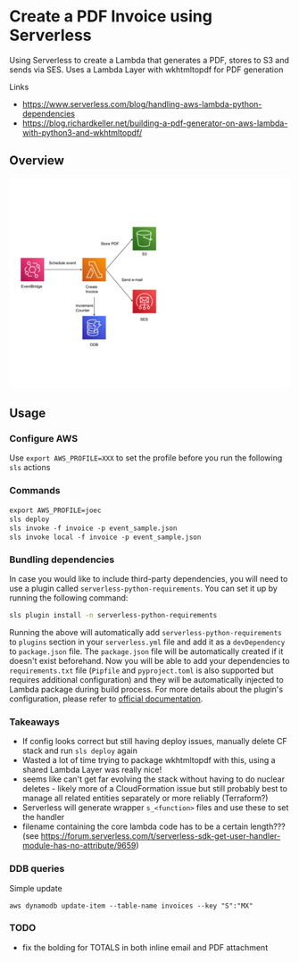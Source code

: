 # Create a PDF Invoice using Serverless

Using Serverless to create a Lambda that generates a PDF, stores to S3 and sends via SES.  Uses a Lambda Layer with wkhtmltopdf for PDF generation

Links
- https://www.serverless.com/blog/handling-aws-lambda-python-dependencies
- https://blog.richardkeller.net/building-a-pdf-generator-on-aws-lambda-with-python3-and-wkhtmltopdf/

## Overview

![serverless](/create_invoice.svg)

## Usage

### Configure AWS

Use `export AWS_PROFILE=XXX` to set the profile before you run the following `sls` actions

### Commands

```
export AWS_PROFILE=joec
sls deploy
sls invoke -f invoice -p event_sample.json
sls invoke local -f invoice -p event_sample.json
```

### Bundling dependencies

In case you would like to include third-party dependencies, you will need to use a plugin called `serverless-python-requirements`. You can set it up by running the following command:

```bash
sls plugin install -n serverless-python-requirements
```

Running the above will automatically add `serverless-python-requirements` to `plugins` section in your `serverless.yml` file and add it as a `devDependency` to `package.json` file. The `package.json` file will be automatically created if it doesn't exist beforehand. Now you will be able to add your dependencies to `requirements.txt` file (`Pipfile` and `pyproject.toml` is also supported but requires additional configuration) and they will be automatically injected to Lambda package during build process. For more details about the plugin's configuration, please refer to [official documentation](https://github.com/UnitedIncome/serverless-python-requirements).

### Takeaways

- If config looks correct but still having deploy issues, manually delete CF stack and run `sls deploy` again
- Wasted a lot of time trying to package wkhtmltopdf with this, using a shared Lambda Layer was really nice!
- seems like can't get far evolving the stack without having to do nuclear deletes - likely more of a CloudFormation issue but still probably best to manage all related entities separately or more reliably (Terraform?)
- Serverless will generate wrapper `s_<function>` files and use these to set the handler
- filename containing the core lambda code has to be a certain length??? (see https://forum.serverless.com/t/serverless-sdk-get-user-handler-module-has-no-attribute/9659)

### DDB queries

Simple update
```
aws dynamodb update-item --table-name invoices --key "S":"MX" 
```

### TODO
- fix the bolding for TOTALS in both inline email and PDF attachment
